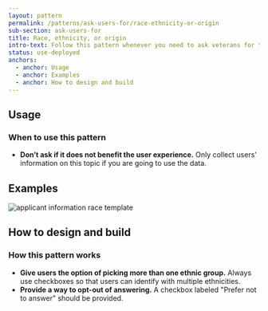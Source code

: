 ```yaml
---
layout: pattern
permalink: /patterns/ask-users-for/race-ethnicity-or-origin
sub-section: ask-users-for
title: Race, ethnicity, or origin
intro-text: Follow this pattern whenever you need to ask veterans for their race, ethnicity, or origin. 
status: use-deployed
anchors:
  - anchor: Usage
  - anchor: Examples
  - anchor: How to design and build
---
```


## Usage

### When to use this pattern

- **Don’t ask if it does not benefit the user experience.** Only collect users’ information on this topic if you are going to use the data. 

## Examples

![applicant information race template]({{site.baseurl}}/images/patterns/ask-users-for/race-ethnicity-or-origin/race.png) 

## How to design and build 

### How this pattern works

* **Give users the option of picking more than one ethnic group.** Always use checkboxes so that users can identify with multiple ethnicities. 
* **Provide a way to opt-out of answering.** A checkbox labeled "Prefer not to answer" should be provided.